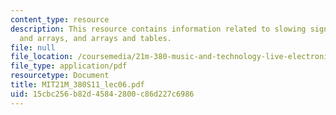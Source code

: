 ```yaml
---
content_type: resource
description: This resource contains information related to slowing signals, lists
  and arrays, and arrays and tables.
file: null
file_location: /coursemedia/21m-380-music-and-technology-live-electronics-performance-practices-spring-2011/15cbc256b82d45842800c86d227c6986_MIT21M_380S11_lec06.pdf
file_type: application/pdf
resourcetype: Document
title: MIT21M_380S11_lec06.pdf
uid: 15cbc256-b82d-4584-2800-c86d227c6986
---
```

